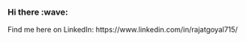<h3>Hi there :wave:</h3>
Find me here on LinkedIn: https://www.linkedin.com/in/rajatgoyal715/

<!--
<h1 align="center">Hi there :wave:</h1>

<h3 align="center">A tech enthusiast from India</h3>

<p align="left"> <img src="https://komarev.com/ghpvc/?username=rajatgoyal715" alt="rajatgoyal715" /> </p>

<p>&nbsp;<img align="center" src="https://github-readme-stats.vercel.app/api?username=rajatgoyal715&show_icons=true" alt="rajatgoyal715" /></p>

<img src="https://github-readme-streak-stats.herokuapp.com/?user=rajatgoyal715"/>
-->
